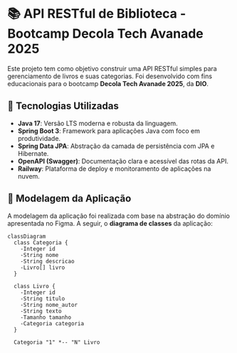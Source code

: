 # 📚 API RESTful de Biblioteca - Bootcamp Decola Tech Avanade 2025

Este projeto tem como objetivo construir uma API RESTful simples para gerenciamento de livros e suas categorias. Foi desenvolvido com fins educacionais para o bootcamp **Decola Tech Avanade 2025**, da **DIO**.

## 🚀 Tecnologias Utilizadas

- **Java 17**: Versão LTS moderna e robusta da linguagem.
- **Spring Boot 3**: Framework para aplicações Java com foco em produtividade.
- **Spring Data JPA**: Abstração da camada de persistência com JPA e Hibernate.
- **OpenAPI (Swagger)**: Documentação clara e acessível das rotas da API.
- **Railway**: Plataforma de deploy e monitoramento de aplicações na nuvem.

## 🎨 Modelagem da Aplicação

A modelagem da aplicação foi realizada com base na abstração do domínio apresentada no Figma. A seguir, o **diagrama de classes** da aplicação:

```mermaid
classDiagram
  class Categoria {
    -Integer id
    -String nome
    -String descricao
    -Livro[] livro
  }

  class Livro {
    -Integer id
    -String titulo
    -String nome_autor
    -String texto
    -Tamanho tamanho
    -Categoria categoria
  }

  Categoria "1" *-- "N" Livro
